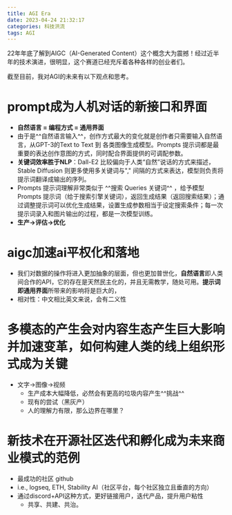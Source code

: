 ```yaml
---
title: AGI Era
date: 2023-04-24 21:32:17
categories: 科技洪流
tags: AGI
---
```


22年年底了解到AIGC（AI-Generated Content）这个概念大为震撼！经过近半年的技术演进，很明显，这个赛道已经充斥着各种各样的创业者们。

截至目前，我对AGI的未来有以下观点和思考。

# prompt成为人机对话的新接口和界面
- **自然语言 = 编程方式 = 通用界面**
- 由于是^^自然语言输入^^，创作方式最大的变化就是创作者只需要输入自然语言，从GPT-3的Text to Text 到 各类图像生成模型。Prompts 提示词都是最重要的表达创作意图的方式，同时配合界面提供的可调配参数。
- **关键词效率胜于NLP**：Dall-E2 比较偏向于人类“自然”说话的方式来描述，Stable Diffusion 则更多使用多关键词与"," 间隔的方式来表达，模型则负责将提示词翻译成输出的序列。
- Prompts 提示词理解非常类似于 ^^搜索 Queries 关键词^^ ，给予模型 Prompts 提示词（给于搜索引擎关键词），返回生成结果（返回搜索结果）；通过调整提示词可以优化生成结果，设置生成参数相当于设定搜索条件；每一次提示词录入和图片输出的过程，都是一次模型训练。
- **生产→评估→优化**

<!--more-->

# aigc加速ai平权化和落地
- 我们对数据的操作将进入更加抽象的层面，但也更加普世化，**自然语言**即人类间合作的API，它的存在是天然民主化的，并且无需教学，随处可用。**提示词即通用界面**所带来的影响将是巨大的，
- 相对性：中文相比英文来说，会有二义性

# 多模态的产生会对内容生态产生巨大影响并加速变革，如何构建人类的线上组织形式成为关键
- 文字→图像→视频
    - 生产成本大幅降低，必然会有更高的垃圾内容产生^^挑战^^
    - 现有的尝试（黑灰产）
    - 人的理解力有限，那么边界在哪里？

# 新技术在开源社区迭代和孵化成为未来商业模式的范例
- 最成功的社区 github
- i.e., logseq, ETH, Stability AI（社区平台，每个社区独立且垂直的方向）
- 通过discord+API这种方式，更好链接用户，迭代产品，提升用户粘性
    - 共享、共建、共治。